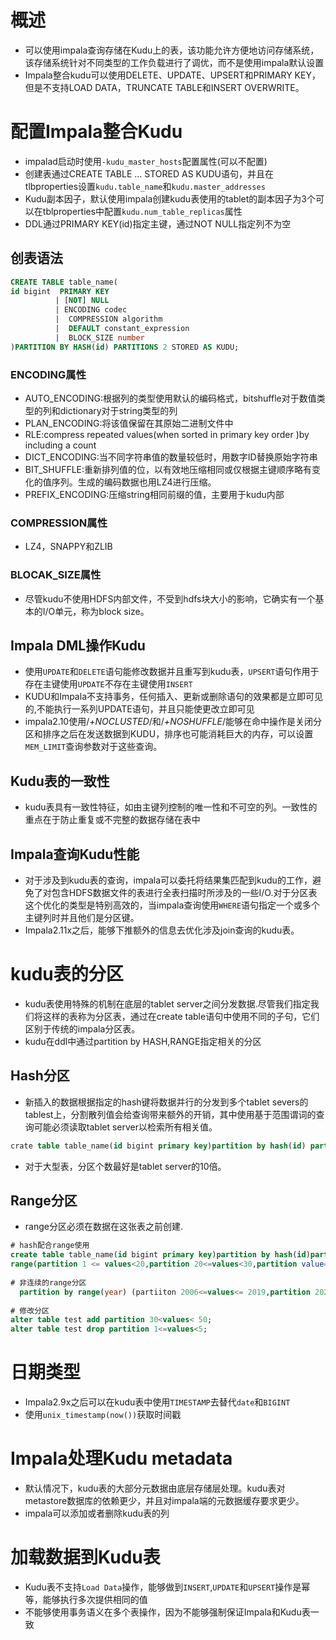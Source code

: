 # 概述

* 可以使用impala查询存储在Kudu上的表，该功能允许方便地访问存储系统，该存储系统针对不同类型的工作负载进行了调优，而不是使用impala默认设置
* Impala整合kudu可以使用DELETE、UPDATE、UPSERT和PRIMARY KEY，但是不支持LOAD DATA，TRUNCATE TABLE和INSERT OVERWRITE。

# 配置Impala整合Kudu

* impalad启动时使用`-kudu_master_hosts`配置属性(可以不配置)
* 创建表通过CREATE TABLE ... STORED AS KUDU语句，并且在tlbproperties设置`kudu.table_name`和`kudu.master_addresses`
* Kudu副本因子，默认使用impala创建kudu表使用的tablet的副本因子为3个可以在tblproperties中配置`kudu.num_table_replicas`属性
* DDL通过PRIMARY KEY(id)指定主键，通过NOT NULL指定列不为空

## 创表语法

```sql
CREATE TABLE table_name(
id bigint  PRIMARY KEY
          | [NOT] NULL
          | ENCODING codec
          |  COMPRESSION algorithm
          |  DEFAULT constant_expression
          |  BLOCK_SIZE number  
)PARTITION BY HASH(id) PARTITIONS 2 STORED AS KUDU;
```

### ENCODING属性

* AUTO_ENCODING:根据列的类型使用默认的编码格式，bitshuffle对于数值类型的列和dictionary对于string类型的列
* PLAN_ENCODING:将该值保留在其原始二进制文件中
* RLE:compress repeated values(when sorted in primary key order )by including a count
* DICT_ENCODING:当不同字符串值的数量较低时，用数字ID替换原始字符串
* BIT_SHUFFLE:重新排列值的位，以有效地压缩相同或仅根据主键顺序略有变化的值序列。生成的编码数据也用LZ4进行压缩。
* PREFIX_ENCODING:压缩string相同前缀的值，主要用于kudu内部

### COMPRESSION属性

* LZ4，SNAPPY和ZLIB

### BLOCAK_SIZE属性

* 尽管kudu不使用HDFS内部文件，不受到hdfs块大小的影响，它确实有一个基本的I/O单元，称为block size。

## Impala DML操作Kudu

* 使用`UPDATE`和`DELETE`语句能修改数据并且重写到kudu表，`UPSERT`语句作用于存在主键使用`UPDATE`不存在主键使用`INSERT`
* KUDU和Impala不支持事务，任何插入、更新或删除语句的效果都是立即可见的,不能执行一系列UPDATE语句，并且只能使更改立即可见
* impala2.10使用/*+NOCLUSTED*/和/*+NOSHUFFLE*/能够在命中操作是关闭分区和排序之后在发送数据到KUDU，排序也可能消耗巨大的内存，可以设置`MEM_LIMIT`查询参数对于这些查询。

## Kudu表的一致性

* kudu表具有一致性特征，如由主键列控制的唯一性和不可空的列。一致性的重点在于防止重复或不完整的数据存储在表中

## Impala查询Kudu性能

* 对于涉及到kudu表的查询，impala可以委托将结果集匹配到kudu的工作，避免了对包含HDFS数据文件的表进行全表扫描时所涉及的一些I/O.对于分区表这个优化的类型是特别高效的，当impala查询使用`WHERE`语句指定一个或多个主键列时并且他们是分区键。
* Impala2.11x之后，能够下推额外的信息去优化涉及join查询的kudu表。

# kudu表的分区

* kudu表使用特殊的机制在底层的tablet server之间分发数据.尽管我们指定我们将这样的表称为分区表，通过在create table语句中使用不同的子句，它们区别于传统的impala分区表。
* kudu在ddl中通过partition by HASH,RANGE指定相关的分区

## Hash分区

* 新插入的数据根据指定的hash键将数据并行的分发到多个tablet severs的tablest上，分割散列值会给查询带来额外的开销，其中使用基于范围谓词的查询可能必须读取tablet server以检索所有相关值。

```sql
crate table table_name(id bigint primary key)partition by hash(id) partitions 50 stored as kudu
```

* 对于大型表，分区个数最好是tablet server的10倍。

## Range分区

* range分区必须在数据在这张表之前创建.

```sql
# hash配合range使用
create table table_name(id bigint primary key)partition by hash(id)partitions 50,
range(partition 1 <= values<20,partition 20<=values<30,partition value=50)stored as kudu
  
# 非连续的range分区
  partition by range(year) (partiiton 2006<=values<= 2019,partition 2024<=values<=2050)
  
# 修改分区
alter table test add partition 30<values< 50;
alter table test drop partition 1<=values<5;
```

# 日期类型

* Impala2.9x之后可以在kudu表中使用`TIMESTAMP`去替代`date`和`BIGINT`
* 使用`unix_timestamp(now())`获取时间戳

# Impala处理Kudu metadata

* 默认情况下，kudu表的大部分元数据由底层存储层处理。kudu表对metastore数据库的依赖更少，并且对impala端的元数据缓存要求更少。
* impala可以添加或者删除kudu表的列

# 加载数据到Kudu表

* Kudu表不支持`Load Data`操作，能够做到`INSERT`,`UPDATE`和`UPSERT`操作是幂等，能够执行多次提供相同的值
* 不能够使用事务语义在多个表操作，因为不能够强制保证Impala和Kudu表一致


